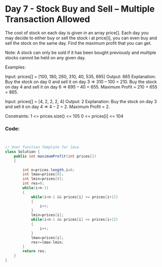# Day 7 - Stock Buy and Sell – Multiple Transaction Allowed

The cost of stock on each day is given in an array price[]. Each day you may decide to either buy or sell the stock i at price[i], you can even buy and sell the stock on the same day. Find the maximum profit that you can get.

Note: A stock can only be sold if it has been bought previously and multiple stocks cannot be held on any given day.

Examples:

Input: prices[] = [100, 180, 260, 310, 40, 535, 695]
Output: 865
Explanation: Buy the stock on day 0 and sell it on day 3 => 310 – 100 = 210. Buy the stock on day 4 and sell it on day 6 => 695 – 40 = 655. Maximum Profit = 210 + 655 = 865.


Input: prices[] = [4, 2, 2, 2, 4]
Output: 2
Explanation: Buy the stock on day 3 and sell it on day 4 => 4 – 2 = 2. Maximum Profit = 2.

Constraints:
1 <= prices.size() <= 105
0 <= prices[i] <= 104

### Code:
```java


// User function Template for Java
class Solution {
    public int maximumProfit(int prices[]) 
    {
        
        int n=prices.length,i=0;
        int lmax=prices[0];
        int lmin=prices[0];
        int res=0;
        while(i<n-1)
        {
            while(i<n-1 && prices[i] >= prices[i+1])
            {
                i++;
            }
            lmin=prices[i];
            while(i<n-1 && prices[i] <= prices[i+1])
            {
                i++;
            }
            lmax=prices[i];
            res+=lmax-lmin;
        }
        return res;
    }
}
```